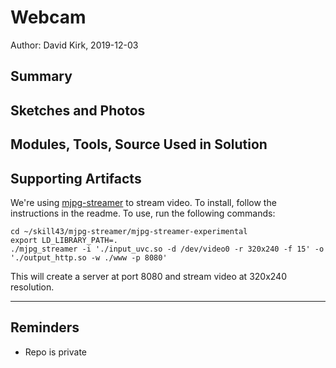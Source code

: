 #  Webcam

Author: David Kirk, 2019-12-03

## Summary


## Sketches and Photos


## Modules, Tools, Source Used in Solution


## Supporting Artifacts
We're using [mjpg-streamer](https://github.com/jacksonliam/mjpg-streamer) to stream video. To install, follow the instructions in the readme. To use, run the following commands:
```
cd ~/skill43/mjpg-streamer/mjpg-streamer-experimental
export LD_LIBRARY_PATH=.
./mjpg_streamer -i './input_uvc.so -d /dev/video0 -r 320x240 -f 15' -o './output_http.so -w ./www -p 8080'
```
This will create a server at port 8080 and stream video at 320x240 resolution.


-----

## Reminders
- Repo is private
